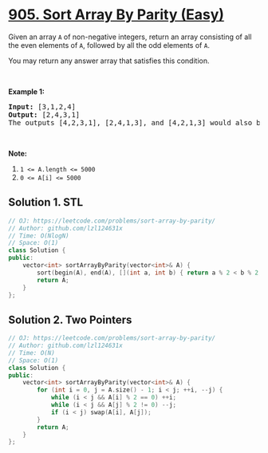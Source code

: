 # [905. Sort Array By Parity (Easy)](https://leetcode.com/problems/sort-array-by-parity/)

<p>Given an array <code>A</code> of non-negative integers, return an array consisting of all the even elements of <code>A</code>, followed by all the odd elements of <code>A</code>.</p>

<p>You may return any answer array that satisfies this condition.</p>

<p>&nbsp;</p>

<div>
<p><strong>Example 1:</strong></p>

<pre><strong>Input: </strong><span id="example-input-1-1">[3,1,2,4]</span>
<strong>Output: </strong><span id="example-output-1">[2,4,3,1]</span>
The outputs [4,2,3,1], [2,4,1,3], and [4,2,1,3] would also be accepted.
</pre>

<p>&nbsp;</p>

<p><strong>Note:</strong></p>

<ol>
	<li><code>1 &lt;= A.length &lt;= 5000</code></li>
	<li><code>0 &lt;= A[i] &lt;= 5000</code></li>
</ol>
</div>

## Solution 1. STL

```cpp
// OJ: https://leetcode.com/problems/sort-array-by-parity/
// Author: github.com/lzl124631x
// Time: O(NlogN)
// Space: O(1)
class Solution {
public:
    vector<int> sortArrayByParity(vector<int>& A) {
        sort(begin(A), end(A), [](int a, int b) { return a % 2 < b % 2; });
        return A;
    }
};
```

## Solution 2. Two Pointers

```cpp
// OJ: https://leetcode.com/problems/sort-array-by-parity/
// Author: github.com/lzl124631x
// Time: O(N)
// Space: O(1)
class Solution {
public:
    vector<int> sortArrayByParity(vector<int>& A) {
        for (int i = 0, j = A.size() - 1; i < j; ++i, --j) {
            while (i < j && A[i] % 2 == 0) ++i;
            while (i < j && A[j] % 2 != 0) --j;
            if (i < j) swap(A[i], A[j]);
        }
        return A;
    }
};
```